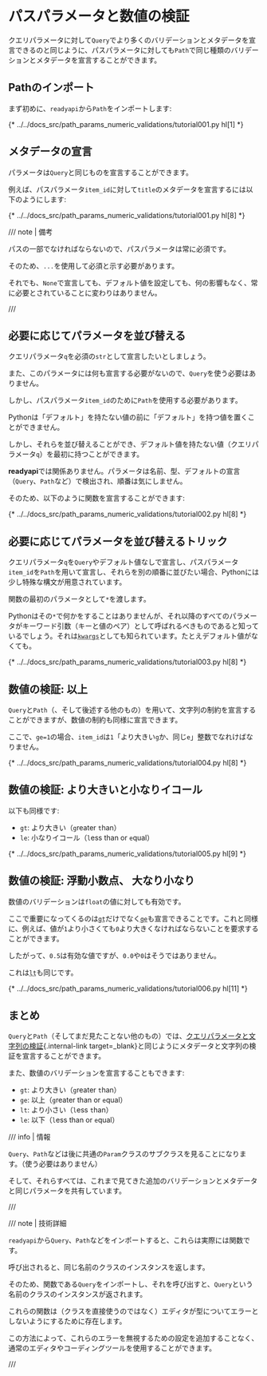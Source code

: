 # パスパラメータと数値の検証

クエリパラメータに対して`Query`でより多くのバリデーションとメタデータを宣言できるのと同じように、パスパラメータに対しても`Path`で同じ種類のバリデーションとメタデータを宣言することができます。

## Pathのインポート

まず初めに、`readyapi`から`Path`をインポートします:

{* ../../docs_src/path_params_numeric_validations/tutorial001.py hl[1] *}

## メタデータの宣言

パラメータは`Query`と同じものを宣言することができます。

例えば、パスパラメータ`item_id`に対して`title`のメタデータを宣言するには以下のようにします:

{* ../../docs_src/path_params_numeric_validations/tutorial001.py hl[8] *}

/// note | 備考

パスの一部でなければならないので、パスパラメータは常に必須です。

そのため、`...`を使用して必須と示す必要があります。

それでも、`None`で宣言しても、デフォルト値を設定しても、何の影響もなく、常に必要とされていることに変わりはありません。

///

## 必要に応じてパラメータを並び替える

クエリパラメータ`q`を必須の`str`として宣言したいとしましょう。

また、このパラメータには何も宣言する必要がないので、`Query`を使う必要はありません。

しかし、パスパラメータ`item_id`のために`Path`を使用する必要があります。

Pythonは「デフォルト」を持たない値の前に「デフォルト」を持つ値を置くことができません。

しかし、それらを並び替えることができ、デフォルト値を持たない値（クエリパラメータ`q`）を最初に持つことができます。

**readyapi**では関係ありません。パラメータは名前、型、デフォルトの宣言（`Query`、`Path`など）で検出され、順番は気にしません。

そのため、以下のように関数を宣言することができます:

{* ../../docs_src/path_params_numeric_validations/tutorial002.py hl[8] *}

## 必要に応じてパラメータを並び替えるトリック

クエリパラメータ`q`を`Query`やデフォルト値なしで宣言し、パスパラメータ`item_id`を`Path`を用いて宣言し、それらを別の順番に並びたい場合、Pythonには少し特殊な構文が用意されています。

関数の最初のパラメータとして`*`を渡します。

Pythonはその`*`で何かをすることはありませんが、それ以降のすべてのパラメータがキーワード引数（キーと値のペア）として呼ばれるべきものであると知っているでしょう。それは<abbr title="From: K-ey W-ord Arg-uments"><code>kwargs</code></abbr>としても知られています。たとえデフォルト値がなくても。

{* ../../docs_src/path_params_numeric_validations/tutorial003.py hl[8] *}

## 数値の検証: 以上

`Query`と`Path`（、そして後述する他のもの）を用いて、文字列の制約を宣言することができますが、数値の制約も同様に宣言できます。

ここで、`ge=1`の場合、`item_id`は`1`「より大きい`g`か、同じ`e`」整数でなれけばなりません。

{* ../../docs_src/path_params_numeric_validations/tutorial004.py hl[8] *}

## 数値の検証: より大きいと小なりイコール

以下も同様です:

* `gt`: より大きい（`g`reater `t`han）
* `le`: 小なりイコール（`l`ess than or `e`qual）

{* ../../docs_src/path_params_numeric_validations/tutorial005.py hl[9] *}

## 数値の検証: 浮動小数点、 大なり小なり

数値のバリデーションは`float`の値に対しても有効です。

ここで重要になってくるのは<abbr title="より大きい"><code>gt</code></abbr>だけでなく<abbr title="以下"><code>ge</code></abbr>も宣言できることです。これと同様に、例えば、値が`1`より小さくても`0`より大きくなければならないことを要求することができます。

したがって、`0.5`は有効な値ですが、`0.0`や`0`はそうではありません。

これは<abbr title="未満"><code>lt</code></abbr>も同じです。

{* ../../docs_src/path_params_numeric_validations/tutorial006.py hl[11] *}

## まとめ

`Query`と`Path`（そしてまだ見たことない他のもの）では、[クエリパラメータと文字列の検証](query-params-str-validations.md){.internal-link target=_blank}と同じようにメタデータと文字列の検証を宣言することができます。

また、数値のバリデーションを宣言することもできます:

* `gt`: より大きい（`g`reater `t`han）
* `ge`: 以上（`g`reater than or `e`qual）
* `lt`: より小さい（`l`ess `t`han）
* `le`: 以下（`l`ess than or `e`qual）

/// info | 情報

`Query`、`Path`などは後に共通の`Param`クラスのサブクラスを見ることになります。（使う必要はありません）

そして、それらすべては、これまで見てきた追加のバリデーションとメタデータと同じパラメータを共有しています。

///

/// note | 技術詳細

`readyapi`から`Query`、`Path`などをインポートすると、これらは実際には関数です。

呼び出されると、同じ名前のクラスのインスタンスを返します。

そのため、関数である`Query`をインポートし、それを呼び出すと、`Query`という名前のクラスのインスタンスが返されます。

これらの関数は（クラスを直接使うのではなく）エディタが型についてエラーとしないようにするために存在します。

この方法によって、これらのエラーを無視するための設定を追加することなく、通常のエディタやコーディングツールを使用することができます。

///
